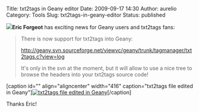 Title: txt2tags in Geany editor
Date: 2009-09-17 14:30
Author: aurelio
Category: Tools
Slug: txt2tags-in-geany-editor
Status: published

![](http://txt2tags.sourceforge.net/team/img/eric.jpg)**Eric Forgeot**
has exciting news for Geany users and txt2tags fans:

> There is now support for txt2tags into Geany:  
>
> <http://geany.svn.sourceforge.net/viewvc/geany/trunk/tagmanager/txt2tags.c?view=log>
>
> It's only in the svn at the moment, but it will allow to use a nice
> tree to browse the headers into your txt2tags source code!

[caption id="" align="aligncenter" width="416" caption="txt2tags file
edited in Geany"][![txt2tags file edited in
Geany](http://anamnese.online.fr/site2/esclinux/kde_geany_t2t.png "txt2tags file edited in Geany")](http://anamnese.online.fr/site2/esclinux/kde_geany_t2t.png)[/caption]

Thanks Eric!
